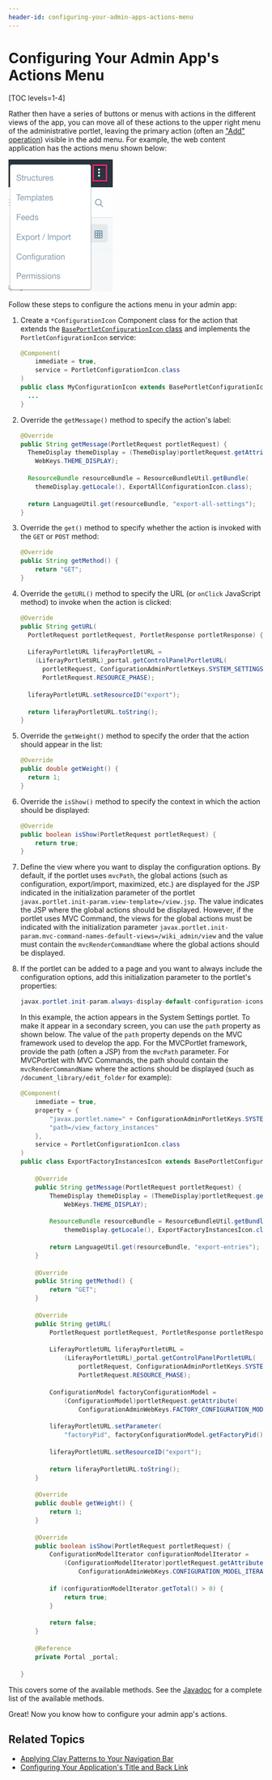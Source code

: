 ```yaml
---
header-id: configuring-your-admin-apps-actions-menu
---
```


# Configuring Your Admin App's Actions Menu

[TOC levels=1-4]

Rather then have a series of buttons or menus with actions in the different 
views of the app, you can move all of these actions to the upper right menu of 
the administrative portlet, leaving the primary action (often an 
["Add" operation](/docs/7-2/frameworks/-/knowledge_base/f/applying-the-add-button-pattern)) 
visible in the add menu. For example, the web content application has the 
actions menu shown below:

![Figure 1: The upper right ellipsis menu contains most of the actions for the app.](../../../../images/actions-menu.png)

Follow these steps to configure the actions menu in your admin app:

1.  Create a `*ConfigurationIcon` Component class for the action that extends 
    the [`BasePortletConfigurationIcon` class](@platform-ref@/7.2-latest/javadocs/portal-kernel/com/liferay/portal/kernel/portlet/configuration/icon/BasePortletConfigurationIcon.html) 
    and implements the `PortletConfigurationIcon` service:
    
    ```java
    @Component(
    	immediate = true,
    	service = PortletConfigurationIcon.class
    )
    public class MyConfigurationIcon extends BasePortletConfigurationIcon {
      ...
    }
    ```

2.  Override the `getMessage()` method to specify the action's label:

    ```java
    @Override
    public String getMessage(PortletRequest portletRequest) {
      ThemeDisplay themeDisplay = (ThemeDisplay)portletRequest.getAttribute(
        WebKeys.THEME_DISPLAY);

      ResourceBundle resourceBundle = ResourceBundleUtil.getBundle(
        themeDisplay.getLocale(), ExportAllConfigurationIcon.class);

      return LanguageUtil.get(resourceBundle, "export-all-settings");
    }
    ```

3.  Override the `get()` method to specify whether the action is invoked with 
    the `GET` or `POST` method:
    
    ```java
    @Override
    public String getMethod() {
    	return "GET";
    }
    ```

4.  Override the `getURL()` method to specify the URL (or `onClick` 
    JavaScript method) to invoke when the action is clicked:

    ```java
    @Override
    public String getURL(
      PortletRequest portletRequest, PortletResponse portletResponse) {

      LiferayPortletURL liferayPortletURL =
        (LiferayPortletURL)_portal.getControlPanelPortletURL(
          portletRequest, ConfigurationAdminPortletKeys.SYSTEM_SETTINGS,
          PortletRequest.RESOURCE_PHASE);

      liferayPortletURL.setResourceID("export");

      return liferayPortletURL.toString();
    }
    ```

5.  Override the `getWeight()` method to specify the order that the action 
    should appear in the list:
    
    ```java
    @Override
    public double getWeight() {
      return 1;
    }
    ```

6.  Override the `isShow()` method to specify the context in which the action 
    should be displayed:

    ```java
    @Override
    public boolean isShow(PortletRequest portletRequest) {
    	return true;
    }
    ```

7.  Define the view where you want to display the configuration options. By 
    default, if the portlet uses `mvcPath`, the global actions (such as 
    configuration, export/import, maximized, etc.) are displayed for the JSP 
    indicated in the initialization parameter of the portlet 
    `javax.portlet.init-param.view-template=/view.jsp`. The value indicates the 
    JSP where the global actions should be displayed. However, if the portlet 
    uses MVC Command, the views for the global actions must be indicated with 
    the initialization parameter 
    `javax.portlet.init-param.mvc-command-names-default-views=/wiki_admin/view` 
    and the value must contain the `mvcRenderCommandName` where the global 
    actions should be displayed. 

8.  If the portlet can be added to a page and you want to always include the 
    configuration options, add this initialization parameter to the portlet's 
    properties:

    ```java
    javax.portlet.init-param.always-display-default-configuration-icons=true
    ```

    In this example, the action appears in the System Settings portlet. To make 
    it appear in a secondary screen, you can use the `path` property as shown 
    below. The value of the `path` property depends on the MVC framework used to 
    develop the app. For the MVCPortlet framework, provide the path 
    (often a JSP) from the `mvcPath` parameter. For MVCPortlet with MVC 
    Commands, the path should contain the `mvcRenderCommandName` where the 
    actions should be displayed (such as `/document_library/edit_folder` for 
    example):

    ```java
    @Component(
    	immediate = true,
    	property = {
    		"javax.portlet.name=" + ConfigurationAdminPortletKeys.SYSTEM_SETTINGS,
    		"path=/view_factory_instances"
    	},
    	service = PortletConfigurationIcon.class
    )
    public class ExportFactoryInstancesIcon extends BasePortletConfigurationIcon {
    
    	@Override
    	public String getMessage(PortletRequest portletRequest) {
    		ThemeDisplay themeDisplay = (ThemeDisplay)portletRequest.getAttribute(
    			WebKeys.THEME_DISPLAY);
    
    		ResourceBundle resourceBundle = ResourceBundleUtil.getBundle(
    			themeDisplay.getLocale(), ExportFactoryInstancesIcon.class);
    
    		return LanguageUtil.get(resourceBundle, "export-entries");
    	}
    
    	@Override
    	public String getMethod() {
    		return "GET";
    	}
    
    	@Override
    	public String getURL(
    		PortletRequest portletRequest, PortletResponse portletResponse) {
    
    		LiferayPortletURL liferayPortletURL =
    			(LiferayPortletURL)_portal.getControlPanelPortletURL(
    				portletRequest, ConfigurationAdminPortletKeys.SYSTEM_SETTINGS,
    				PortletRequest.RESOURCE_PHASE);
    
    		ConfigurationModel factoryConfigurationModel =
    			(ConfigurationModel)portletRequest.getAttribute(
    				ConfigurationAdminWebKeys.FACTORY_CONFIGURATION_MODEL);
    
    		liferayPortletURL.setParameter(
    			"factoryPid", factoryConfigurationModel.getFactoryPid());
    
    		liferayPortletURL.setResourceID("export");
    
    		return liferayPortletURL.toString();
    	}
    
    	@Override
    	public double getWeight() {
    		return 1;
    	}
    
    	@Override
    	public boolean isShow(PortletRequest portletRequest) {
    		ConfigurationModelIterator configurationModelIterator =
    			(ConfigurationModelIterator)portletRequest.getAttribute(
    				ConfigurationAdminWebKeys.CONFIGURATION_MODEL_ITERATOR);
    
    		if (configurationModelIterator.getTotal() > 0) {
    			return true;
    		}
    
    		return false;
    	}
    
    	@Reference
    	private Portal _portal;
    
    }
    ```

This covers some of the available methods. See the [Javadoc](@platform-ref@/7.2-latest/javadocs/portal-kernel/com/liferay/portal/kernel/portlet/configuration/icon/BasePortletConfigurationIcon.html) 
for a complete list of the available methods. 

Great! Now you know how to configure your admin app's actions. 

## Related Topics

- [Applying Clay Patterns to Your Navigation Bar](/docs/7-2/frameworks/-/knowledge_base/f/applying-clay-patterns-to-navigation)
- [Configuring Your Application's Title and Back Link](/docs/7-2/frameworks/-/knowledge_base/f/configuring-your-applications-title-and-back-link)
